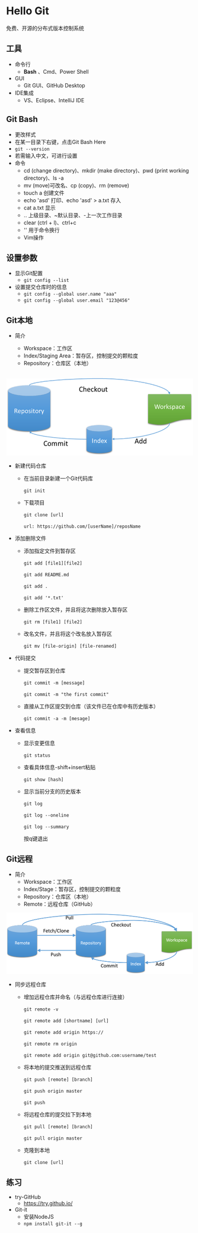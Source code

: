 # Hello Git

免费、开源的分布式版本控制系统

## 工具

- 命令行
  - **Bash** 、Cmd、Power Shell
- GUI
  - Git GUI、GitHub Desktop
- IDE集成
  - VS、Eclipse、IntelliJ IDE

## Git Bash

- 更改样式
- 在某一目录下右键，点击Git Bash Here
- `git --version`
- 若需输入中文，可进行设置
- 命令
  - cd (change directory)、mkdir (make directory)、pwd (print working directory)、ls -a
  - mv (move)可改名、cp (copy)、rm (remove)
  - touch a 创建文件
  - echo 'asd' 打印、echo 'asd' > a.txt 存入
  - cat a.txt 显示
  - .. 上级目录、~默认目录、-上一次工作目录
  - clear (ctrl + l)、ctrl+c
  - '\' 用于命令换行
  - Vim操作

## 设置参数

- 显示Git配置
  - `git config --list`
- 设置提交仓库时的信息
  - `git config --global user.name "aaa"`
  - `git config --global user.email "123@456"`

## Git本地

- 简介

  - Workspace：工作区
  - Index/Staging Area：暂存区，控制提交的颗粒度
  - Repository：仓库区（本地）

  ![git1](images/git1.png)

- 新建代码仓库


  - 在当前目录新建一个Git代码库

    `git init`

  - 下载项目

    `git clone [url]`

    `url: https://github.com/[userName]/reposName`

- 添加删除文件

  - 添加指定文件到暂存区

    `git add [file1][file2]`

    `git add README.md`

    `git add .`

    `git add '*.txt'`

  - 删除工作区文件，并且将这次删除放入暂存区

    `git rm [file1] [file2]`

  - 改名文件，并且将这个改名放入暂存区

    `git mv [file-origin] [file-renamed]`

- 代码提交

  - 提交暂存区到仓库

    `git commit -m [message]`

    `git commit -m "the first commit"`

  - 直接从工作区提交到仓库（该文件已在仓库中有历史版本）

    `git commit -a -m [mesage]`

- 查看信息

  - 显示变更信息

    `git status`

  - 查看具体信息-shift+insert粘贴

    `git show [hash]`

  - 显示当前分支的历史版本

    `git log`

    `git log --oneline`

    `git log --summary` 

    按q键退出

## Git远程

- 简介
  - Workspace：工作区
  - Index/Stage：暂存区，控制提交的颗粒度
  - Repository：仓库区（本地）
  - Remote：远程仓库（GitHub）

![git2](images/git2.png)

- 同步远程仓库

  - 增加远程仓库并命名（与远程仓库进行连接）

    `git remote -v`

    `git remote add [shortname] [url]`

    `git remote add origin https://`

    `git remote rm origin `

    `git remote add origin git@github.com:username/test`

  - 将本地的提交推送到远程仓库

    `git push [remote] [branch]`

    `git push origin master `

    `git push`

  - 将远程仓库的提交拉下到本地

    `git pull [remote] [branch]`

    `git pull origin master`

  - 克隆到本地

    `git clone [url]`

## 练习

- try-GitHub
  - https://try.github.io/
- Git-it
  - 安装NodeJS
  - `npm install git-it --g`


